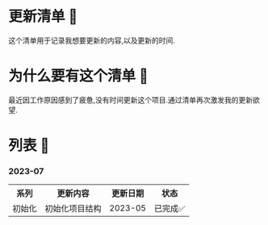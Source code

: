 # 更新清单 📝

这个清单用于记录我想要更新的内容,以及更新的时间.

# 为什么要有这个清单 📝

最近因工作原因感到了疲惫,没有时间更新这个项目.通过清单再次激发我的更新欲望.

# 列表 📝

### 2023-07

<table style="width:100%">
  <tr>
    <th>系列</th>
    <th>更新内容</th>
    <th>更新日期</th>
    <th>状态</th>
  </tr>
  <tr>
    <td>初始化</td>
    <td>初始化项目结构</td>
    <td>2023-05</td>
    <td>已完成✅</td>

  </tr>
</table>
